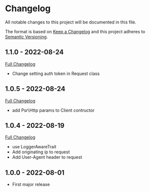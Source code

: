 # Changelog
All notable changes to this project will be documented in this file.

The format is based on [Keep a Changelog](http://keepachangelog.com/en/1.0.0/)
and this project adheres to [Semantic Versioning](http://semver.org/spec/v2.0.0.html).

## 1.1.0 - 2022-08-24
[Full Changelog](https://github.com/zimbra-api/upload-api/compare/1.0.5...1.1.0)

- Change setting auth token in Request class

## 1.0.5 - 2022-08-24
[Full Changelog](https://github.com/zimbra-api/upload-api/compare/1.0.4...1.0.5)

- add Psr\Http params to Client contructor

## 1.0.4 - 2022-08-19
[Full Changelog](https://github.com/zimbra-api/upload-api/compare/1.0.3...1.0.4)

- use LoggerAwareTrait
- Add originating ip to request
- Add User-Agent header to request

## 1.0.0 - 2022-08-01
- First major release
